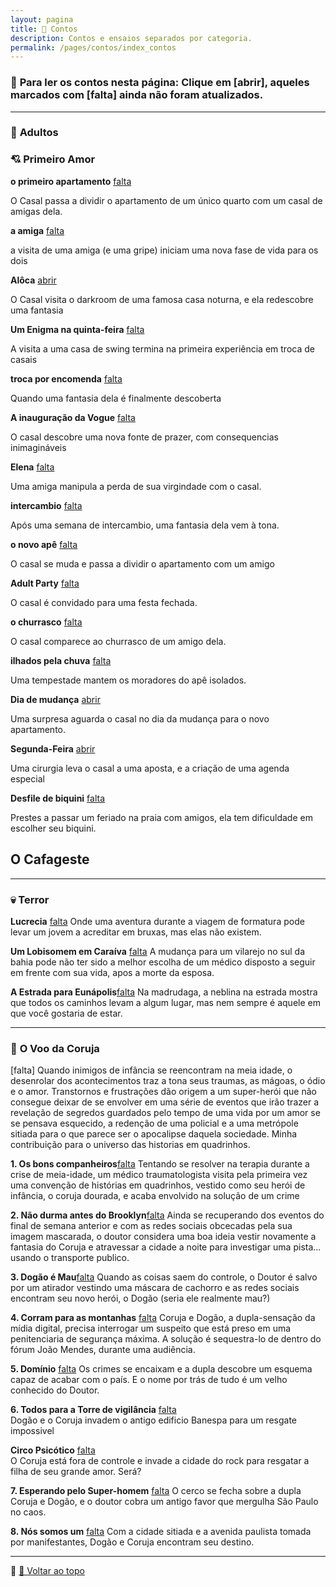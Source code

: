 ```yaml
---
layout: pagina
title: 📝 Contos
description: Contos e ensaios separados por categoria.
permalink: /pages/contos/index_contos
---
```


### 📌 **Para ler os contos nesta página:** Clique em [abrir], aqueles marcados com [falta] ainda não foram atualizados.

---

### 🧩 **Adultos**


### 💘 Primeiro Amor


**o primeiro apartamento** [falta](https://itxesco.github.io/pages/contos/primeiroape.html)

O Casal passa a dividir o apartamento de um único quarto com um casal de amigas dela.

**a amiga**  [falta](https://itxesco.github.io/pages/contos/depila.html)

a visita de uma amiga (e uma gripe) iniciam uma nova fase de vida para os dois

**Alôca**  [abrir](https://itxesco.github.io/pages/contos/adultos/aloca.html)  

O Casal visita o darkroom de uma famosa casa noturna, e ela redescobre uma fantasia

**Um Enigma na quinta-feira** [falta](https://itxesco.github.io/pages/contos/enigma1.html)

A visita a uma casa de swing termina na primeira experiência em troca de casais

**troca por encomenda**  [falta](https://itxesco.github.io/pages/contos/encomenda.html)

Quando uma fantasia dela é finalmente descoberta

**A inauguração da Vogue**  [falta](https://itxesco.github.io/pages/contos/depe.html)

O casal descobre uma nova fonte de prazer, com consequencias inimagináveis  

**Elena**  [falta](https://itxesco.github.io/pages/contos/elena.html)

Uma amiga manipula a perda de sua virgindade com o casal.

**intercambio** [falta](https://itxesco.github.io/pages/contos/intercambio.html)

Após uma semana de intercambio, uma fantasia dela vem à tona.  

**o novo apê** [falta](https://itxesco.github.io/pages/contos/ape.html)

O casal se muda e passa a dividir o apartamento com um amigo  

**Adult Party** [falta](https://itxesco.github.io/pages/contos/adultparty.html)

O casal é convidado para uma festa fechada.  

**o churrasco** [falta](https://itxesco.github.io/pages/contos/churras.html)

O casal comparece ao churrasco de um amigo dela.    

**ilhados pela chuva** [falta](https://itxesco.github.io/pages/contos/chuva.html)

Uma tempestade mantem os moradores do apê isolados.

**Dia de mudança** [abrir](https://itxesco.github.io/pages/contos/adultos/dia_de_mudanca.html)  

Uma surpresa aguarda o casal no dia da mudança para o novo apartamento.

**Segunda-Feira** [abrir](https://itxesco.github.io/pages/contos/adultos/segundaf.html)  

Uma cirurgia leva o casal a uma aposta, e a criação de uma agenda especial

**Desfile de biquini** [falta](https://itxesco.github.io/pages/contos/desfile.html)

Prestes a passar um feriado na praia com amigos, ela tem dificuldade em escolher seu biquini.   

## O Cafageste  


---

### 💀 **Terror**


**Lucrecia** [falta](https://itxesco.github.io/pages/contos/lucrecia.html)
Onde uma aventura durante a viagem de formatura pode levar um jovem a acreditar em bruxas, mas elas não existem.  

**Um Lobisomem em Caraíva** [falta](https://itxesco.github.io/pages/contos/lobisomem.html)
A mudança para um vilarejo no sul da bahia pode não ter sido a melhor escolha de um médico disposto a seguir em frente com sua vida, apos a morte da esposa.

**A Estrada para Eunápolis**[falta](https://itxesco.github.io/pages/contos/estrada.html)
Na madrudaga, a neblina na estrada mostra que todos os caminhos levam a algum lugar, mas nem sempre é aquele em que você gostaria de estar.

---
### 🦉 **O Voo da Coruja**  

  [falta] Quando inimigos de infância se reencontram na meia idade, o desenrolar dos acontecimentos traz a tona seus traumas, as mágoas, o ódio e o amor. Transtornos e frustrações dão origem a um super-herói que não consegue deixar de se envolver em uma série de eventos que irão trazer  a revelação de segredos guardados pelo tempo de uma vida por um amor se se pensava esquecido, a redenção de uma policial e a uma metrópole sitiada para o que parece ser o apocalipse daquela sociedade. Minha contribuição para o universo das historias em quadrinhos.

  **1. Os bons companheiros**[falta](https://itxesco.github.io/pages/contos/coruja/1_companheiros.html)
  Tentando se resolver na terapia durante a crise de meia-idade, um médico traumatologista visita pela primeira vez uma convenção de histórias em quadrinhos, vestido como seu herói de infância, o coruja dourada, e acaba envolvido na solução de um crime

  **2. Não durma antes do Brooklyn**[falta](https://itxesco.github.io/pages/contos/coruja/2_dontsleeptillbrooklyn.html)
  Ainda se recuperando dos eventos do final de semana anterior e com as redes sociais obcecadas pela sua imagem mascarada,  o doutor considera uma boa ideia vestir novamente a fantasia do Coruja e atravessar a cidade a noite para investigar uma pista... usando o transporte publico.

  **3. Dogão é Mau**[falta](https://itxesco.github.io/pages/contos/coruja/3_dogaoehmau.html)
  Quando as coisas saem do controle, o Doutor é salvo por um atirador vestindo uma máscara de cachorro e as redes sociais encontram seu novo herói, o Dogão (seria ele realmente mau?)

  **4. Corram para as montanhas** [falta](https://itxesco.github.io/pages/contos/coruja/4_detonationbouleavard.html)
  Coruja e Dogão, a dupla-sensação da mídia digital, precisa interrogar um suspeito que está preso em uma penitenciaria de segurança máxima. A solução é sequestra-lo de dentro do fórum João Mendes, durante uma audiência.  

  **5. Domínio** [falta](https://itxesco.github.io/pages/contos/coruja/5_dominio.html)
  Os crimes se encaixam e a dupla descobre um esquema capaz de acabar com o país. E o nome por trás de tudo é um velho conhecido do Doutor.

  **6. Todos para a Torre de vigilância** [falta](https://itxesco.github.io/pages/contos/coruja/6_allalongthewatchtower.html)  
  Dogão e o Coruja invadem o antigo edificio Banespa para um resgate impossivel

  **Circo Psicótico** [falta](https://itxesco.github.io/pages/contos/coruja/6_psychocircus.html)  
  O Coruja está fora de controle e invade a cidade do rock para resgatar a filha de seu grande amor. Será?

  **7. Esperando pelo Super-homem** [falta](https://itxesco.github.io/pages/contos/coruja/7_weareone.html)
  O cerco se fecha sobre a dupla Coruja e Dogão, e o doutor cobra um antigo favor que mergulha São Paulo no caos.  

  **8. Nós somos um** [falta](https://itxesco.github.io/pages/contos/coruja/7_weareone.html)
  Com a cidade sitiada e a avenida paulista tomada por manifestantes, Dogão e Coruja encontram seu destino.

---

📌 [🔼 Voltar ao topo](#top)
